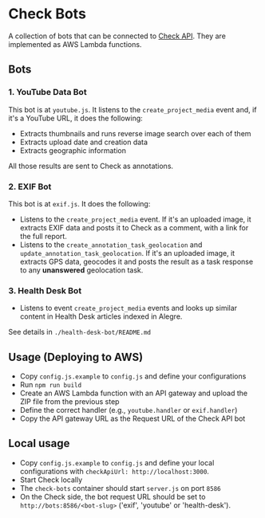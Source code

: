 # Check Bots

A collection of bots that can be connected to [Check API](https://github.com/meedan/check-api). They are implemented as AWS Lambda functions.

## Bots

### 1. YouTube Data Bot

This bot is at `youtube.js`. It listens to the `create_project_media` event and, if it's a YouTube URL, it does the following:

* Extracts thumbnails and runs reverse image search over each of them
* Extracts upload date and creation data
* Extracts geographic information

All those results are sent to Check as annotations.

### 2. EXIF Bot

This bot is at `exif.js`. It does the following:

* Listens to the `create_project_media` event. If it's an uploaded image, it extracts EXIF data and posts it to Check as a comment, with a link for the full report.
* Listens to the `create_annotation_task_geolocation` and `update_annotation_task_geolocation`. If it's an uploaded image, it extracts GPS data, geocodes it and posts the result as a task response to any **unanswered** geolocation task.

### 3. Health Desk Bot

* Listens to event `create_project_media` events and looks up similar content in Health Desk articles indexed in Alegre.

See details in `./health-desk-bot/README.md`

## Usage (Deploying to AWS)

* Copy `config.js.example` to `config.js` and define your configurations
* Run `npm run build`
* Create an AWS Lambda function with an API gateway and upload the ZIP file from the previous step
* Define the correct handler (e.g., `youtube.handler` or `exif.handler`)
* Copy the API gateway URL as the Request URL of the Check API bot

## Local usage

* Copy `config.js.example` to `config.js` and define your local configurations with `checkApiUrl: http://localhost:3000`.
* Start Check locally
* The `check-bots` container should start `server.js` on port `8586`
* On the Check side, the bot request URL should be set to `http://bots:8586/<bot-slug>` ('exif', 'youtube' or 'health-desk').
